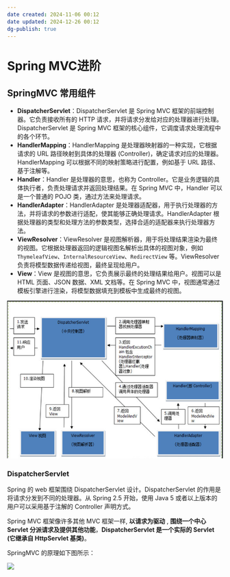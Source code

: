 ```yaml
---
date created: 2024-11-06 00:12
date updated: 2024-12-26 00:12
dg-publish: true
---
```


# Spring MVC进阶

## SpringMVC 常用组件

- **DispatcherServlet**：DispatcherServlet 是 Spring MVC 框架的前端控制器。它负责接收所有的 HTTP 请求，并将请求分发给对应的处理器进行处理。DispatcherServlet 是 Spring MVC 框架的核心组件，它调度请求处理流程中的各个环节。
- **HandlerMapping**：HandlerMapping 是处理器映射器的一种实现，它根据请求的 URL 路径映射到具体的处理器 (Controller)，确定请求对应的处理器。HandlerMapping 可以根据不同的映射策略进行配置，例如基于 URL 路径、基于注解等。
- **Handler**：Handler 是处理器的意思，也称为 Controller。它是业务逻辑的具体执行者，负责处理请求并返回处理结果。在 Spring MVC 中，Handler 可以是一个普通的 POJO 类，通过方法来处理请求。
- **HandlerAdapter**：HandlerAdapter 是处理器适配器，用于执行处理器的方法，并将请求的参数进行适配，使其能够正确处理请求。HandlerAdapter 根据处理器的类型和处理方法的参数类型，选择合适的适配器来执行处理器方法。
- **ViewResolver**：ViewResolver 是视图解析器，用于将处理结果渲染为最终的视图。它根据处理器返回的逻辑视图名解析出具体的视图对象，例如 `ThymeleafView`、`InternalResourceView`、`RedirectView` 等。ViewResolver 负责将模型数据传递给视图，最终呈现给用户。
- **View**：View 是视图的意思，它负责展示最终的处理结果给用户。视图可以是 HTML 页面、JSON 数据、XML 文档等。在 Spring MVC 中，视图通常通过模板引擎进行渲染，将模型数据填充到模板中生成最终的视图。

![](https://raw.githubusercontent.com/hacket/ObsidianOSS/master/obsidian/20241119195938.png)

### DispatcherServlet

Spring 的 web 框架围绕 DispatcherServlet 设计。DispatcherServlet 的作用是将请求分发到不同的处理器。从 Spring 2.5 开始，使用 Java 5 或者以上版本的用户可以采用基于注解的 Controller 声明方式。

Spring MVC 框架像许多其他 MVC 框架一样, **以请求为驱动** , **围绕一个中心 Servlet 分派请求及提供其他功能**，**DispatcherServlet 是一个实际的 Servlet (它继承自 HttpServlet 基类)**。

SpringMVC 的原理如下图所示：

![](https://docs.spring.io/spring-framework/docs/3.2.x/spring-framework-reference/html/images/mvc.png)
